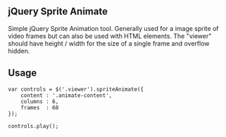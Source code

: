 jQuery Sprite Animate
---------------------

Simple jQuery Sprite Animation tool. Generally used for a image sprite
of video frames but can also be used with HTML elements. The "viewer"
should have height / width for the size of a single frame and overflow
hidden.

Usage
-----

	var controls = $('.viewer').spriteAnimate({
		content : '.animate-content',
		columns : 6,
		frames  : 60
	});

	controls.play();
